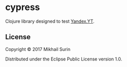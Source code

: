 # cypress

Clojure library designed to test [Yandex.YT](https://events.yandex.ru/lib/talks/1091/).


## License

Copyright © 2017 Mikhail Surin

Distributed under the Eclipse Public License version 1.0.
